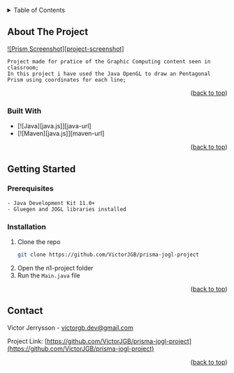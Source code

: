 <a name="readme-top"></a>

<!-- TABLE OF CONTENTS -->
<details>
  <summary>Table of Contents</summary>
  <ol>
    <li>
      <a href="#about-the-project">About The Project</a>
      <ul>
        <li><a href="#built-with">Built With</a></li>
      </ul>
    </li>
    <li>
      <a href="#getting-started">Getting Started</a>
      <ul>
        <li><a href="#prerequisites">Prerequisites</a></li>
        <li><a href="#installation">Installation</a></li>
      </ul>
    </li>
    <li><a href="#contact">Contact</a></li>
  </ol>
</details>

<!-- ABOUT THE PROJECT -->

## About The Project

[![Prism Screenshot][project-screenshot]](../n1-project/src/images/screenshot01.png)

    Project made for pratice of the Graphic Computing content seen in classroom;
    In this project i have used the Java OpenGL to draw an Pentagonal Prism using coordinates for each line;

<p align="right">(<a href="#readme-top">back to top</a>)</p>

### Built With

- [![Java][java.js]][java-url]
- [![Maven][java.js]][maven-url]

<p align="right">(<a href="#readme-top">back to top</a>)</p>

<!-- GETTING STARTED -->

## Getting Started

### Prerequisites

    - Java Development Kit 11.0+
    - Gluegen and JOGL libraries installed

### Installation

1. Clone the repo
   ```sh
   git clone https://github.com/VictorJGB/prisma-jogl-project
   ```
2. Open the n1-project folder
3. Run the `Main.java` file

<p align="right">(<a href="#readme-top">back to top</a>)</p>

## Contact

Victor Jerrysson - victorgb.dev@gmail.com

Project Link: [https://github.com/VictorJGB/prisma-jogl-project](https://github.com/VictorJGB/prisma-jogl-project)

<p align="right">(<a href="#readme-top">back to top</a>)</p>

<!-- ACKNOWLEDGMENTS -->
